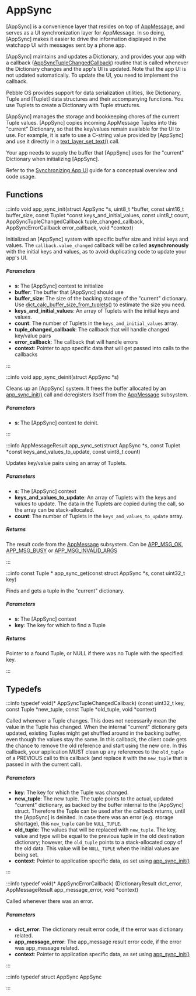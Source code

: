 # AppSync

[AppSync] is a convenience layer that resides on top of [AppMessage](/documentation/c/group___app_message.md), and serves as a UI synchronization layer for AppMessage. In so doing, [AppSync] makes it easier to drive the information displayed in the watchapp UI with messages sent by a phone app.

[AppSync] maintains and updates a Dictionary, and provides your app with a callback ([AppSyncTupleChangedCallback](/documentation/c/group___app_sync.md#typedef-appsynctuplechangedcallback)) routine that is called whenever the Dictionary changes and the app's UI is updated. Note that the app UI is not updated automatically. To update the UI, you need to implement the callback.

Pebble OS provides support for data serialization utilities, like Dictionary, Tuple and [Tuplet] data structures and their accompanying functions. You use Tuplets to create a Dictionary with Tuple structures.

[AppSync] manages the storage and bookkeeping chores of the current Tuple values. [AppSync] copies incoming AppMessage Tuples into this "current" Dictionary, so that the key/values remain available for the UI to use. For example, it is safe to use a C-string value provided by [AppSync] and use it directly in a [text_layer_set_text()](/documentation/c/group___text_layer.md#function-text-layer-set-text) call.

Your app needs to supply the buffer that [AppSync] uses for the "current" Dictionary when initializing [AppSync].

Refer to the [Synchronizing App UI](https://developer.getpebble.com/guides/pebble-apps/communications/appsync/) guide for a conceptual overview and code usage. 

## Functions

:::info void app_sync_init(struct AppSync *s, uint8_t *buffer, const uint16_t buffer_size, const Tuplet *const keys_and_initial_values, const uint8_t count, AppSyncTupleChangedCallback tuple_changed_callback, AppSyncErrorCallback error_callback, void *context)

Initialized an [AppSync] system with specific buffer size and initial keys and values. The `callback.value_changed` callback will be called **asynchronously** with the initial keys and values, as to avoid duplicating code to update your app's UI. 

##### Parameters

- **s**: The [AppSync] context to initialize 
- **buffer**: The buffer that [AppSync] should use 
- **buffer_size**: The size of the backing storage of the "current" dictionary. Use [dict_calc_buffer_size_from_tuplets()](/documentation/c/group___dictionary.md#function-dict-calc-buffer-size-from-tuplets) to estimate the size you need. 
- **keys_and_initial_values**: An array of Tuplets with the initial keys and values. 
- **count**: The number of Tuplets in the `keys_and_initial_values` array. 
- **tuple_changed_callback**: The callback that will handle changed key/value pairs 
- **error_callback**: The callback that will handle errors 
- **context**: Pointer to app specific data that will get passed into calls to the callbacks 

:::

:::info void app_sync_deinit(struct AppSync *s)

Cleans up an [AppSync] system. It frees the buffer allocated by an [app_sync_init()](/documentation/c/group___app_sync.md#function-app-sync-init) call and deregisters itself from the [AppMessage](/documentation/c/group___app_message.md) subsystem. 

##### Parameters

- **s**: The [AppSync] context to deinit. 

:::

:::info AppMessageResult app_sync_set(struct AppSync *s, const Tuplet *const keys_and_values_to_update, const uint8_t count)

Updates key/value pairs using an array of Tuplets. 

##### Parameters

- **s**: The [AppSync] context 
- **keys_and_values_to_update**: An array of Tuplets with the keys and values to update. The data in the Tuplets are copied during the call, so the array can be stack-allocated. 
- **count**: The number of Tuplets in the `keys_and_values_to_update` array. 

##### Returns

The result code from the [AppMessage](/documentation/c/group___app_message.md) subsystem. Can be [APP_MSG_OK](/documentation/c/group___app_message.md#enumvalue-app-msg-ok), [APP_MSG_BUSY](/documentation/c/group___app_message.md#enumvalue-app-msg-busy) or [APP_MSG_INVALID_ARGS](/documentation/c/group___app_message.md#enumvalue-app-msg-invalid-args)

:::

:::info const Tuple * app_sync_get(const struct AppSync *s, const uint32_t key)

Finds and gets a tuple in the "current" dictionary. 

##### Parameters

- **s**: The [AppSync] context 
- **key**: The key for which to find a Tuple 

##### Returns

Pointer to a found Tuple, or NULL if there was no Tuple with the specified key. 

:::


## Typedefs

:::info typedef void(* AppSyncTupleChangedCallback) (const uint32_t key, const Tuple *new_tuple, const Tuple *old_tuple, void *context)

Called whenever a Tuple changes. This does not necessarily mean the value in the Tuple has changed. When the internal "current" dictionary gets updated, existing Tuples might get shuffled around in the backing buffer, even though the values stay the same. In this callback, the client code gets the chance to remove the old reference and start using the new one. In this callback, your application MUST clean up any references to the `old_tuple` of a PREVIOUS call to this callback (and replace it with the `new_tuple` that is passed in with the current call). 

##### Parameters

- **key**: The key for which the Tuple was changed. 
- **new_tuple**: The new tuple. The tuple points to the actual, updated "current" dictionary, as backed by the buffer internal to the [AppSync] struct. Therefore the Tuple can be used after the callback returns, until the [AppSync] is deinited. In case there was an error (e.g. storage shortage), this `new_tuple` can be `NULL_TUPLE`. 
- **old_tuple**: The values that will be replaced with `new_tuple`. The key, value and type will be equal to the previous tuple in the old destination dictionary; however, the `old_tuple` points to a stack-allocated copy of the old data. This value will be `NULL_TUPLE` when the initial values are being set. 
- **context**: Pointer to application specific data, as set using [app_sync_init()](/documentation/c/group___app_sync.md#function-app-sync-init)

:::

:::info typedef void(* AppSyncErrorCallback) (DictionaryResult dict_error, AppMessageResult app_message_error, void *context)

Called whenever there was an error. 

##### Parameters

- **dict_error**: The dictionary result error code, if the error was dictionary related. 
- **app_message_error**: The app_message result error code, if the error was app_message related. 
- **context**: Pointer to application specific data, as set using [app_sync_init()](/documentation/c/group___app_sync.md#function-app-sync-init)

:::

:::info typedef struct AppSync AppSync

:::

